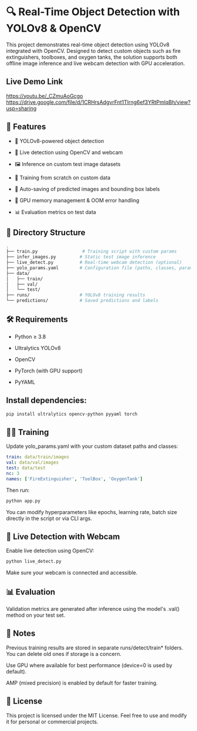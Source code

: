 # 🔍 Real-Time Object Detection with YOLOv8 & OpenCV
This project demonstrates real-time object detection using YOLOv8 integrated with OpenCV. Designed to detect custom objects such as fire extinguishers, toolboxes, and oxygen tanks, the solution supports both offline image inference and live webcam detection with GPU acceleration.

## Live Demo Link 
https://youtu.be/_CZmuAoGcgo
https://drive.google.com/file/d/1CRHrsAdgvrFnt1Tlrng6ef3YRtPmlqBh/view?usp=sharing

## 📌 Features
* 🚀 YOLOv8-powered object detection

* 🎥 Live detection using OpenCV and webcam

* 🖼️ Inference on custom test image datasets

* 🧠 Training from scratch on custom data

* 💾 Auto-saving of predicted images and bounding box labels

* 🧼 GPU memory management & OOM error handling

* 📊 Evaluation metrics on test data

## 📁 Directory Structure
```bash
.
├── train.py                 # Training script with custom params
├── infer_images.py         # Static test image inference
├── live_detect.py          # Real-time webcam detection (optional)
├── yolo_params.yaml        # Configuration file (paths, classes, params)
├── data/
│   ├── train/
│   ├── val/
│   └── test/
├── runs/                   # YOLOv8 training results
└── predictions/            # Saved predictions and labels
```
## 🛠 Requirements
* Python ≥ 3.8

* Ultralytics YOLOv8

* OpenCV

* PyTorch (with GPU support)

* PyYAML

## Install dependencies:

```bash
pip install ultralytics opencv-python pyyaml torch
```
## 🏋️‍♂️ Training
Update yolo_params.yaml with your custom dataset paths and classes:

```yaml
train: data/train/images
val: data/val/images
test: data/test
nc: 3
names: ['FireExtinguisher', 'ToolBox', 'OxygenTank']
```
Then run:

```bash
python app.py
```
You can modify hyperparameters like epochs, learning rate, batch size directly in the script or via CLI args.


## 🎥 Live Detection with Webcam
Enable live detection using OpenCV:

```bash
python live_detect.py
```
Make sure your webcam is connected and accessible.

## 📊 Evaluation
Validation metrics are generated after inference using the model's .val() method on your test set.

## 📌 Notes
Previous training results are stored in separate runs/detect/train* folders. You can delete old ones if storage is a concern.

Use GPU where available for best performance (device=0 is used by default).

AMP (mixed precision) is enabled by default for faster training.

## 💬 License
This project is licensed under the MIT License. Feel free to use and modify it for personal or commercial projects.
